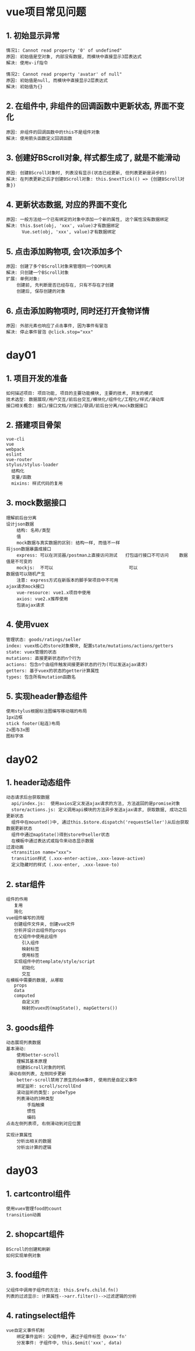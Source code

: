 # vue项目常见问题
## 1. 初始显示异常
    情况1: Cannot read property '0' of undefined"
    原因: 初始值是空对象, 内部没有数据, 而模块中直接显示3层表达式
    解决: 使用v-if指令
    
    情况2: Cannot read property 'avatar' of null"
    原因: 初始值是null, 而模块中直接显示2层表达式
    解决: 初始值为{}

## 2. 在组件中, 非组件的回调函数中更新状态, 界面不变化
    原因: 非组件的回调函数中的this不是组件对象
    解决: 使用箭头函数定义回调函数    

## 3. 创建好BScroll对象, 样式都生成了, 就是不能滑动
    原因: 创建BScroll对象时, 列表没有显示(状态已经更新, 但列表更新是异步的)
    解决: 在列表更新之后才创建BScroll对象: this.$nextTick(() => {创建BScroll对象})

## 4. 更新状态数据, 对应的界面不变化
    原因: 一般方法给一个已有绑定的对象中添加一个新的属性, 这个属性没有数据绑定
    解决: this.$set(obj, 'xxx', value)才有数据绑定
          Vue.set(obj, 'xxx', value)才有数据绑定

## 5. 点击添加购物项, 会1次添加多个
    原因: 创建了多个BScroll对象来管理同一个DOM元素
    解决: 只创建一个BScroll对象 
    扩展: 单例对象: 
        创建前, 先判断是否已经存在, 只有不存在才创建
        创建后, 保存创建的对象

## 6. 点击添加购物项时, 同时还打开食物详情
    原因: 外部元素也响应了点击事件, 因为事件有冒泡
    解决: 停止事件冒泡 @click.stop="xxx"

# day01
## 1. 项目开发的准备
    如何描述项目: 项目功能, 项目的主要功能模块, 主要的技术, 开发的模式
    技术选型: 数据展现/用户交互/前后台交互/模块化/组件化/工程化/样式/滑动库
    接口相关概念: 接口/接口文档/对接口/联调/前后台分离/mock数据接口

## 2. 搭建项目骨架
    vue-cli
    vue
    webpack
    eslint
    vue-router
    stylus/stylus-loader
      结构化
      变量/函数
      mixins: 样式代码的复用
    
## 3. mock数据接口
    理解前后台分离
    设计json数据
        结构: 名称/类型
        值
        mock数据与真实数据的区别: 结构一样, 而值不一样
    将json数据暴露成接口
        express: 可以在浏览器/postman上直接访问测试   打包运行接口不可访问    数据值是不可变的
        mockjs:  不可以                             可以                   数据值可以随机产生
        注意: express方式在新版本的脚手架项目中不可用
    ajax请求mock接口
        vue-resource: vue1.x项目中使用
        axios: vue2.x推荐使用
        包装ajax请求
        
## 4. 使用vuex
    管理状态: goods/ratings/seller
    index: vuex核心的store对象模块, 配置state/mutations/actions/getters
    state: vuex管理的状态
    mutations: 直接更新状态的n个行为
    actions: 包含n个由组件触发间接更新状态的行为(可以发送ajax请求)
    getters: 基于vuex的状态的getter计算属性
    types: 包含所有mutation函数名

## 5. 实现header静态组件
    使用stylus根据标注图编写移动端的布局
    1px边框
    stick footer(粘连)布局
    2x图与3x图
    图标字体
    
# day02
## 1. header动态组件
    动态请求后台获取数据
      api/index.js:  使用axios定义发送ajax请求的方法, 方法返回的是promise对象
      store/actions.js: 定义调用api模块的方法异步发送ajax请求, 获取数据, 成功之后更新状态
      组件中在mounted()中, 通过this.$store.dispatch('requestSeller')从后台获取数据更新状态
      组件中通过mapState()得到store中seller状态
      在模板中通过表达式或指令来动态显示数据
    过渡动画
      <transition name="xxx">
      transition样式 (.xxx-enter-active,.xxx-leave-active)
      定义隐藏时的样式 (.xxx-enter, .xxx-leave-to)
    
## 2. star组件
    组件的作用
       复用
       简化
    vue组件编写的流程
       创建组件文件夹, 创建vue文件
       分析并设计出组件的props
       在父组件中使用此组件
          引入组件
          映射标签
          使用标签
       实现组件中的template/style/script
          初始化
          交互
    在模板中需要的数据, 从哪取
       props
       data
       computed
          自定义的
          映射的vuex的(mapState(), mapGetters())
        
## 3. goods组件
    动态展现列表数据
    基本滑动:
        使用better-scroll
        理解其基本原理
        创建BScroll对象的时机
     滑动右侧列表, 左侧同步更新
        better-scroll禁用了原生的dom事件, 使用的是自定义事件
        绑定监听: scroll/scrollEnd
        滚动监听的类型: probeType
        列表滑动的3种类型
            手指触摸
            惯性
            编码
    点击左侧列表项, 右侧滑动到对应位置
    
    实现计算属性
        分析出相关的数据
        分析出计算的逻辑
    
# day03
## 1. cartcontrol组件
    使用vuex管理food的count
    transition动画
    
## 2. shopcart组件
    BScroll的创建和刷新
    如何实现单例对象
    
## 3. food组件
    父组件中调用子组件的方法: this.$refs.child.fn()
    列表的过滤显示: 计算属性-->arr.filter()-->过滤逻辑的分析
    
## 4. ratingselect组件
    vue自定义事件机制
        绑定事件监听: 父组件中, 通过子组件标签 @xxx='fn'
        分发事件: 子组件中, this.$emit('xxx', data)
    